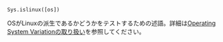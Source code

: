 ```
Sys.islinux([os])
```

OSがLinuxの派生であるかどうかをテストするための述語。詳細は[Operating System Variationの取り扱い](@ref)を参照してください。
